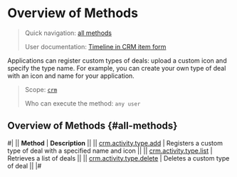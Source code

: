 # Overview of Methods

> Quick navigation: [all methods](#all-methods) 
> 
> User documentation: [Timeline in CRM item form](https://helpdesk.bitrix24.com/open/16767378)

Applications can register custom types of deals: upload a custom icon and specify the type name. For example, you can create your own type of deal with an icon and name for your application.

> Scope: [`crm`](../../../../scopes/permissions.md)
>
> Who can execute the method: `any user`

## Overview of Methods {#all-methods}

#| 
|| **Method** | **Description** ||
|| [crm.activity.type.add](./crm-activity-type-add.md) | Registers a custom type of deal with a specified name and icon ||
|| [crm.activity.type.list](./crm-activity-type-list.md) | Retrieves a list of deals ||
|| [crm.activity.type.delete](./crm-activity-type-delete.md) | Deletes a custom type of deal ||
|#